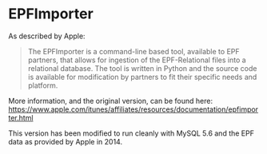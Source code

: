 # EPFImporter

As described by Apple:

> The EPFImporter is a command-line based tool, available to EPF partners, that
> allows for ingestion of the EPF-Relational files into a relational database.
> The tool is written in Python and the source code is available for modification
> by partners to fit their specific needs and platform.

More information, and the original version, can be found here:
https://www.apple.com/itunes/affiliates/resources/documentation/epfimporter.html

This version has been modified to run cleanly with MySQL 5.6 and the EPF data
as provided by Apple in 2014.
